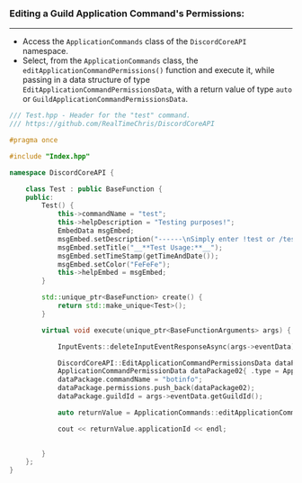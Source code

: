 
### **Editing a Guild Application Command's Permissions:**
---
- Access the `ApplicationCommands` class of the `DiscordCoreAPI` namespace.
- Select, from the `ApplicationCommands` class, the `editApplicationCommandPermissions()` function and execute it, while passing in a data structure of type `EditApplicationCommandPermissionsData`, with a return value of type `auto` or `GuildApplicationCommandPermissionsData`.

```cpp
/// Test.hpp - Header for the "test" command.
/// https://github.com/RealTimeChris/DiscordCoreAPI

#pragma once

#include "Index.hpp"

namespace DiscordCoreAPI {

	class Test : public BaseFunction {
	public:
		Test() {
			this->commandName = "test";
			this->helpDescription = "Testing purposes!";
			EmbedData msgEmbed;
			msgEmbed.setDescription("------\nSimply enter !test or /test!\n------");
			msgEmbed.setTitle("__**Test Usage:**__");
			msgEmbed.setTimeStamp(getTimeAndDate());
			msgEmbed.setColor("FeFeFe");
			this->helpEmbed = msgEmbed;
		}

		std::unique_ptr<BaseFunction> create() {
			return std::make_unique<Test>();
		}

		virtual void execute(unique_ptr<BaseFunctionArguments> args) {

			InputEvents::deleteInputEventResponseAsync(args->eventData).get();

			DiscordCoreAPI::EditApplicationCommandPermissionsData dataPackage;
			ApplicationCommandPermissionData dataPackage02{ .type = ApplicationCommandPermissionType::User,.permission = true, .id = "859853159115259905" };
			dataPackage.commandName = "botinfo";
			dataPackage.permissions.push_back(dataPackage02);
			dataPackage.guildId = args->eventData.getGuildId();

			auto returnValue = ApplicationCommands::editApplicationCommandPermissions(dataPackage);

			cout << returnValue.applicationId << endl;

			
		}
	};
}
```
